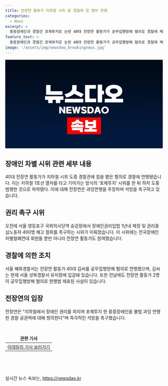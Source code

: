 ```yaml
---
title: 전장연 활동가 지하철 시위 중 경찰에 침 뱉어 연행
categories:
  - News
excerpt: >
  중증장애인과 경찰간 포체투지로 논란 40대 전장연 활동가가 공무집행방해 혐의로 경찰에 체포됐다. 이에 전장연은 과잉연행을 비판하고 활동가의 즉각적인 석방을 요구했다. 전장연 활동가들의 시위로 인해 현장에서 장애인 권리와 노동자 해고 문제가 놓고 논란되고 있다.
feature_text: >
  중증장애인과 경찰간 포체투지로 논란 40대 전장연 활동가가 공무집행방해 혐의로 경찰에 체포됐다. 이에 전장연은 과잉연행을 비판하고 활동가의 즉각적인 석방을 요구했다. 전장연 활동가들의 시위로 인해 현장에서 장애인 권리와 노동자 해고 문제가 놓고 논란되고 있다.
image: '/assets/img/newsdao_breakingnews.jpg'
---
```


<p><img src="/assets/img/newsdao_breakingnews.jpg" alt="bookingtag 속보" /></p>

<h2 data-ke-size="size26">장애인 차별 시위 관련 세부 내용</h2>

<p data-ke-size="size16">40대 전장연 활동가가 지하철 시위 도중 경찰관에 침을 뱉은 혐의로 경찰에 연행됐습니다. 이는 지하철 1호선 열차를 타고 기어가는 방식의 ‘포체투지’ 시위를 한 뒤 하차 도중 범행한 것으로 파악됐다. 이에 대해 전장연은 과잉연행을 주장하며 석방을 촉구하고 있습니다.</p>

<h2 data-ke-size="size26">권리 촉구 시위</h2>

<p data-ke-size="size16">오전에 서울 영등포구 국회의사당역 승강장에서 장애인권리입법 1년내 제정 및 권리중심노동자 400명 해고 철회를 촉구하는 시위가 이뤄졌습니다. 이 시위에는 전국장애인차별철폐연대 회원들 뿐만 아니라 전장연 활동가도 참여했습니다.</p>

<h2 data-ke-size="size26">경찰에 의한 조치</h2>

<p data-ke-size="size16">서울 혜화경찰서는 전장연 활동가 40대 김씨를 공무집행방해 혐의로 연행했으며, 김씨는 현재 서울 성북경찰서 유치장에 입감돼 있습니다. 또한 전날에도 전장연 활동가 2명이 공무집행방해 혐의로 현행범 체포된 사실이 있습니다.</p>

<h2 data-ke-size="size26">전장연의 입장</h2>

<p data-ke-size="size16">전장연은 "지하철에서 장애인 권리를 외치며 포체투지 한 중증장애인을 불법 과잉 연행한 경찰 공권력에 대해 항의한다"며 즉각적인 석방을 촉구했습니다.</p>

<p data-ke-size="size16">&nbsp;</p>

<table>
    <thead>
        <tr>
            <td style="text-align: center; height: 17px;"><b>관련 기사</b></td>
        </tr>
    </thead>
    <tbody>
        <tr>
            <td style="text-align: center; height: 17px;"><a href='https://www.edaily.co.kr/news/read?newsId=01340246629014784&mediaCodeNo=257' target='_blank'>이데일리 기사 보러가기</a></td>
        </tr>
    </tbody>
</table>

<p data-ke-size="size16">&nbsp;</p>

<p data-ke-size="size16">&nbsp;</p>
실시간 뉴스 속보는, <a href="https://newsdao.kr" rel="dofollow">https://newsdao.kr</a>


